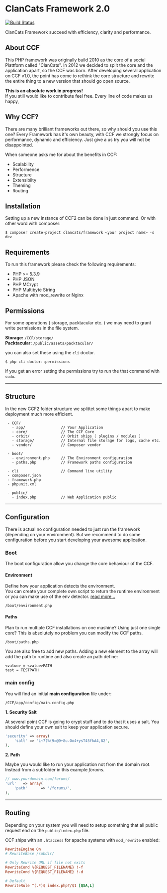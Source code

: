 ClanCats Framework 2.0
======================

[![Build Status](https://travis-ci.org/ClanCats/Framework.svg?branch=master)](https://travis-ci.org/ClanCats/Framework)

ClanCats Framework succeed with efficiency, clarity and performance. 

## About CCF

This PHP framework was originally build 2010 as the core of a social Plattform called "ClanCats". In 2012 we decided to split the core and the application apart, so the CCF was born. After developing several application on CCF v1.0, the point has come to rethink the core structure and rewrite the entire thing to a new version that should go open source.

**This is an absolute work in progress!**<br>If you still would like to contribute feel free. Every line of code makes us happy,

## Why CCF?

There are many brilliant frameworks out there, so why should you use this one? Every Framework has it's own beauty, with CCF we strongly focus on performance, dynamic and efficiency. Just give a us try you will not be disappointed. 

When someone asks me for about the benefits in CCF:

 * Scalability 
 * Performence
 * Structure
 * Extensibilty
 * Theming
 * Routing
 
## Installation

Setting up a new instance of CCF2 can be done in just command. Or with other word with composer:

```
$ composer create-project clancats/framework <your project name> -s dev
```

## Requirements

To run this framework please check the following requirements:

 * PHP >= 5.3.9
 * PHP JSON
 * PHP MCrypt
 * PHP Multibyte String
 * Apache with mod_rewrite or Nginx

## Permissions

For some operations ( storage, packtacular etc. ) we may need to grant write permissions in the file system. 

**Storage:** `/CCF/storage/`<br/>
**Packtacular:** `/public/assets/packtacular/`

you can also set these using the `cli` doctor.

```
$ php cli doctor::permissions
```

If you get an error setting the permissions try to run the that command with `sudo`.

---

## Structure

In the new CCF2 folder structure we splittet some things apart to make deployment much more efficient.<br/>


```
 - CCF/
   - app/                // Your Application 
   - core/               // The CCF Core
   - orbit/              // Orbit ships ( plugins / modules ) 
   - storage/            // Internal file storage for logs, cache etc.
   - vendor/             // Composer vendor

 - boot/
   - environment.php     // The Environment configuration
   - paths.php           // Framework paths configuration

 - cli                   // Command line utility
 - composer.json
 - framework.php
 - phpunit.xml

 - public/
   - index.php           // Web Application public
```

---

## Configuration

There is actual no configuration needed to just run the framework (depending on your environment). But we recommend to do some configuration before you start developing your awesome application.

### Boot

The boot configuration allow you change the core behaviour of the CCF.

#### Environment

Define how your application detects the environment.<br />
You can create your complete own script to return the runtime environment or you can make use of the env detector.
[read more...](/docs/application/environment)

```
/boot/environment.php
```

#### Paths

Plan to run multiple CCF installations on one mashine? Using just one single core? This is absolutely no problem you can modify the CCF paths. 

```
/boot/paths.php
```

You are also free to add new paths. Adding a new element to the array will add the path to runtime and also create an path define:

```
<value> = <value>PATH
test = TESTPATH
```

### main config

You will find an initial **main configuration** file under:

```
/CCF/app/config/main.config.php
```

**1. Security Salt**

At several point CCF is going to crypt stuff and to do that it uses a salt. You should define your own salt to keep your application secure.

```php
'security' => array(
	'salt' => 'L~7(%(9=@9+8u.Oo4+ysT45fkA4,82',
),
```

**2. Path**

Maybe you would like to run your application not from the domain root. Instead from a subfolder in this example *forums*.

```php
// www.yourdomain.com/forums/
'url'	=> array(
	'path'		=> '/forums/',
),
```

---

## Routing

Depending on your system you will need to setup something that all public request end on the `public/index.php` file.

CCF ships with an `.htaccess` for apache systems with `mod_rewrite` enabled:

```ini
RewriteEngine On
# RewriteBase /subdir/

# Only Rewrite URL if file not exits
RewriteCond %{REQUEST_FILENAME} !-f
RewriteCond %{REQUEST_FILENAME} !-d

# Default
RewriteRule ^(.*)$ index.php?/$1 [QSA,L]
```
